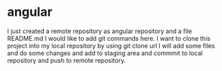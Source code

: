 # angular
I just created a remote repository as angular repository and a file README.md
I would like to add git commands here. 
I want to clone this project into my local repository by using git clone url
I will add some files and do some changes and add to staging area and commmit to local repository and push to remote repository.

